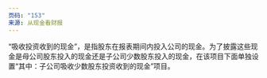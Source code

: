 ```yaml
---
页码: "153"
来源: 从现金看财报
---
```

“吸收投资收到的现金”，是指股东在报表期间内投入公司的现金。为了披露这些现金是母公司股东投入的现金还是子公司少数股东投入的现金，在该项目下面单独设置“其中：子公司吸收少数股东投资收到的现金”项目。